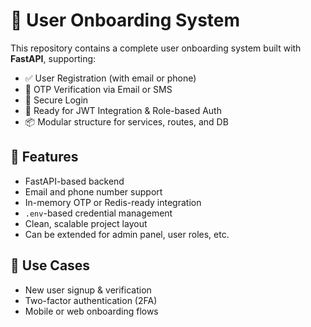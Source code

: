 # 🛂 User Onboarding System 

This repository contains a complete user onboarding system built with **FastAPI**, supporting:

- ✅ User Registration (with email or phone)
- 🔐 OTP Verification via Email or SMS
- 🔑 Secure Login
- 🚀 Ready for JWT Integration & Role-based Auth
- 📦 Modular structure for services, routes, and DB

## 📌 Features

- FastAPI-based backend
- Email and phone number support
- In-memory OTP or Redis-ready integration
- `.env`-based credential management
- Clean, scalable project layout
- Can be extended for admin panel, user roles, etc.

## 🚧 Use Cases

- New user signup & verification
- Two-factor authentication (2FA)
- Mobile or web onboarding flows




